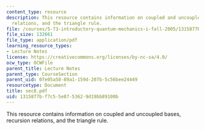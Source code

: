 ```yaml
---
content_type: resource
description: This resource contains information on coupled and uncoupled bases, recursion
  relations, and the triangle rule.
file: /courses/5-73-introductory-quantum-mechanics-i-fall-2005/1315877bf7c55e8753629d19bb89100b_sec8.pdf
file_size: 132661
file_type: application/pdf
learning_resource_types:
- Lecture Notes
license: https://creativecommons.org/licenses/by-nc-sa/4.0/
ocw_type: OCWFile
parent_title: Lecture Notes
parent_type: CourseSection
parent_uid: 07e05a58-89a1-159d-207b-5c56bee24449
resourcetype: Document
title: sec8.pdf
uid: 1315877b-f7c5-5e87-5362-9d19bb89100b
---
```

This resource contains information on coupled and uncoupled bases, recursion relations, and the triangle rule.